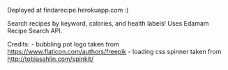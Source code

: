 Deployed at findarecipe.herokuapp.com :)

Search recipes by keyword, calories, and health labels!
Uses Edamam Recipe Search API. 

Credits: 
    - bubbling pot logo taken from https://www.flaticon.com/authors/freepik
    - loading css spinner taken from http://tobiasahlin.com/spinkit/